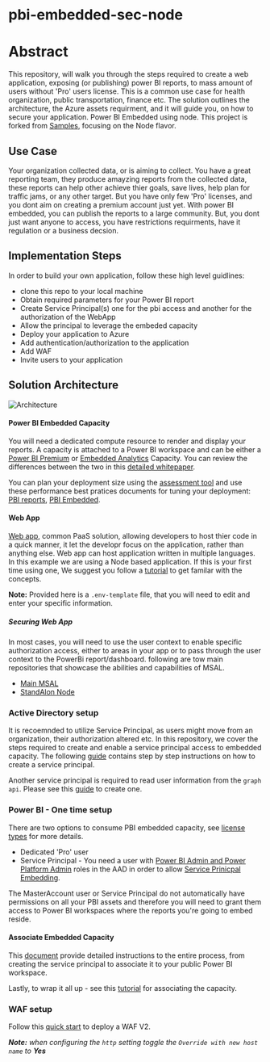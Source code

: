# pbi-embedded-sec-node

# Abstract
This repository, will walk you through the steps required to create a web application, exposing (or publishing) power BI reports, to mass amount of users without 'Pro' users license. This is a common use case for health organization, public transportation, finance etc. The solution outlines the architecture, the Azure assets requirment, and it will guide you, on how to secure your application. Power BI Embedded using node. This project is forked from [Samples](https://github.com/Microsoft/PowerBI-Developer-Samples), focusing on the Node flavor.

## Use Case
Your organization collected data, or is aiming to collect. You have a great reporting team, they produce amayzing reports from the collected data, these reports can help other achieve thier goals, save lives, help plan for traffic jams, or any other target. But you have only few 'Pro' licenses, and you dont aim on creating a premium account just yet. With power BI embedded, you can publish the reports to a large community. But, you dont just want anyone to access, you have restrictions requirments, have it regulation or a business decsion.


## Implementation Steps
In order to build your own application, follow these high level guidlines:
+ clone this repo to your local machine
+ Obtain required parameters for your Power BI report
+ Create Service Principal(s) one for the pbi access and another for the authorization of the WebApp
+ Allow the principal to leverage the embeded capacity
+ Deploy your application to Azure
+ Add authentication/authorization to the application
+ Add WAF
+ Invite users to your application

## Solution Architecture

![Architecture](https://user-images.githubusercontent.com/37622785/81040881-0c9c0e00-8eb5-11ea-9b48-6cae552efd74.png)

#### Power BI Embedded Capacity
You will need a dedicated compute resource to render and display your reports. A capacity is attached to a Power BI workspace and can be either a [Power BI Premium](https://docs.microsoft.com/en-us/power-bi/service-premium-what-is#dedicated-capacities) or [Embedded Analytics](https://azure.microsoft.com/en-us/services/power-bi-embedded/) Capacity. 
You can review the differences between the two in this [detailed whitepaper](https://go.microsoft.com/fwlink/?linkid=2057861).

You can plan your deployment size using the [assessment tool](https://docs.microsoft.com/en-us/power-bi/developer/embedded/embedded-capacity-planning) and use these performance best pratices documents for tuning your deployment: [PBI reports](https://docs.microsoft.com/en-us/power-bi/guidance/power-bi-optimization), [PBI Embedded](https://docs.microsoft.com/en-us/power-bi/developer/embedded/embedded-performance-best-practices).

#### Web App
[Web app](https://docs.microsoft.com/en-us/azure/app-service/overview), common PaaS solution, allowing developers to host thier code in a quick manner, it let the developr focus on the application, rather than anything else.
Web app can host application written in multiple languages. In this example we are using a Node based application. If this is your first time using one, We suggest you follow a [tutorial](https://docs.microsoft.com/en-us/azure/app-service/quickstart-nodejs?pivots=platform-linux) to get familar with the concepts.

__Note:__ Provided here is a `.env-template` file, that you will need to edit and enter your specific information.


##### Securing Web App
In most cases, you will need to use the user context to enable specific authorization access, either to areas in your app or to pass through the user context to the PowerBi report/dashboard. following are tow main repositories that showcase the abilities and capabilities of MSAL.
- [Main MSAL](https://github.com/AzureAD/microsoft-authentication-library-for-js)
- [StandAlon Node](https://github.com/AzureAD/microsoft-authentication-library-for-js/tree/dev/samples/msal-node-samples/b2c-auth-code)

### Active Directory setup
It is recoemnded to utilize Service Principal, as users might move from an organization, their authorization altered etc. In this repository, we cover the steps required to create and enable a service principal access to embedded capacity.
The following [guide](https://docs.microsoft.com/en-us/azure/active-directory/develop/howto-create-service-principal-portal) contains step by step instructions on how to create a service principal.

Another service principal is required to read user information from the ```graph api```. Please see this [guide](https://docs.microsoft.com/en-us/azure/active-directory/develop/howto-create-service-principal-portal) to create one.

### Power BI - One time setup
There are two options to consume PBI embedded capacity, see [license types](https://docs.microsoft.com/en-us/power-bi/service-features-license-type) for more details.
+ Dedicated 'Pro' user
+ Service Principal - You need a user with [Power BI Admin and Power Platform Admin](https://docs.microsoft.com/en-us/power-bi/service-admin-role#assign-users-to-an-admin-role-in-the-microsoft-365-admin-center) roles in the AAD in order to allow [Service Prinicpal Embedding](https://docs.microsoft.com/en-us/power-bi/developer/embedded/embed-service-principal#step-3---enable-the-power-bi-service-admin-settings).

The MasterAccount user or Service Principal do not automatically have permissions on all your PBI assets and therefore you will need to grant them access to Power BI workspaces where the reports you're going to embed reside.

#### Associate Embedded Capacity
This [document](https://docs.microsoft.com/en-us/power-bi/developer/embedded/embed-service-principal) provide detailed instructions to the entire process, from creating the service principal to associate it to your public Power BI workspace.

Lastly, to wrap it all up - see this [tutorial](https://docs.microsoft.com/en-us/power-bi/developer/embedded/embed-sample-for-customers#embed-content-using-the-sample-application) for associating the capacity.


### WAF setup
Follow this [quick start](https://docs.microsoft.com/en-us/azure/web-application-firewall/ag/application-gateway-web-application-firewall-portal) to deploy a WAF V2.

*__Note:__ when configuring the ```http``` setting toggle the ```Override with new host name``` to **Yes***
